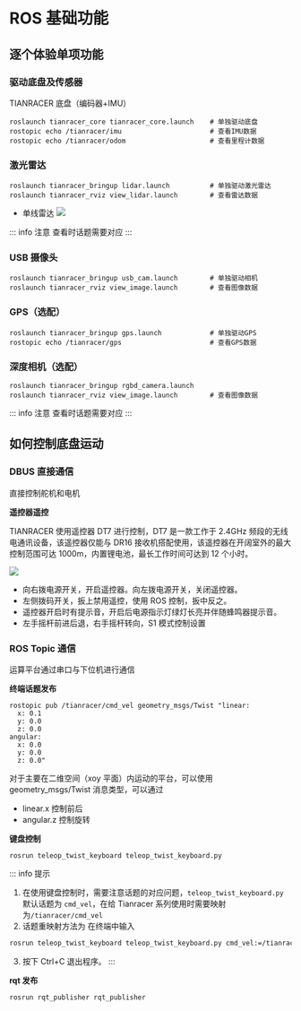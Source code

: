 # ROS 基础功能

## 逐个体验单项功能

### 驱动底盘及传感器

TIANRACER 底盘（编码器+IMU）
```shell
roslaunch tianracer_core tianracer_core.launch    # 单独驱动底盘
rostopic echo /tianracer/imu                      # 查看IMU数据
rostopic echo /tianracer/odom                     # 查看里程计数据
```

### 激光雷达
```shell
roslaunch tianracer_bringup lidar.launch          # 单独驱动激光雷达
roslaunch tianracer_rviz view_lidar.launch        # 查看雷达数据
```
- 单线雷达
![](https://tianbot-pic.oss-cn-beijing.aliyuncs.com/tianbot-pic/Tianbot-Docimage-20240528165445830.png)

::: info 注意
查看时话题需要对应
:::

### USB 摄像头
```shell
roslaunch tianracer_bringup usb_cam.launch        # 单独驱动相机
roslaunch tianracer_rviz view_image.launch        # 查看图像数据
```

### GPS（选配）
```shell
roslaunch tianracer_bringup gps.launch            # 单独驱动GPS
rostopic echo /tianracer/gps                      # 查看GPS数据
```

### 深度相机（选配）
```shell
roslaunch tianracer_bringup rgbd_camera.launch      
roslaunch tianracer_rviz view_image.launch        # 查看图像数据
```

::: info 注意
查看时话题需要对应
:::

## 如何控制底盘运动

### DBUS 直接通信

直接控制舵机和电机

**遥控器遥控**

TIANRACER 使用遥控器 DT7 进行控制，DT7 是一款工作于 2.4GHz 频段的无线电通讯设备，该遥控器仅能与 DR16 接收机搭配使用，该遥控器在开阔室外的最大控制范围可达 1000m，内置锂电池，最长工作时间可达到 12 个小时。

![](https://tianbot-pic.oss-cn-beijing.aliyuncs.com/tianbot/202112211514356.jpg)

- 向右拨电源开关，开启遥控器。向左拨电源开关，关闭遥控器。
- 左侧拨码开关，扳上禁用遥控，使用 ROS 控制，扳中反之。
- 遥控器开启时有提示音，开启后电源指示灯绿灯长亮并伴随蜂鸣器提示音。
- 左手摇杆前进后退，右手摇杆转向，S1 模式控制设置

### ROS Topic 通信

运算平台通过串口与下位机进行通信

**终端话题发布**

```shell
rostopic pub /tianracer/cmd_vel geometry_msgs/Twist "linear:
  x: 0.1
  y: 0.0
  z: 0.0
angular:
  x: 0.0
  y: 0.0
  z: 0.0" 
```

对于主要在二维空间（xoy 平面）内运动的平台，可以使用 geometry_msgs/Twist 消息类型，可以通过
- linear.x 控制前后
- angular.z 控制旋转

**键盘控制**
```shell
rosrun teleop_twist_keyboard teleop_twist_keyboard.py

```

::: info 提示
1. 在使用键盘控制时，需要注意话题的对应问题，`teleop_twist_keyboard.py` 默认话题为 `cmd_vel`，在给 Tianracer 系列使用时需要映射为`/tianracer/cmd_vel`
2. 话题重映射方法为 在终端中输入 
```bash
rosrun teleop_twist_keyboard teleop_twist_keyboard.py cmd_vel:=/tianracer/cmd_vel
```
3. 按下 Ctrl+C 退出程序。
:::

**rqt 发布**

```shell
rosrun rqt_publisher rqt_publisher 
```